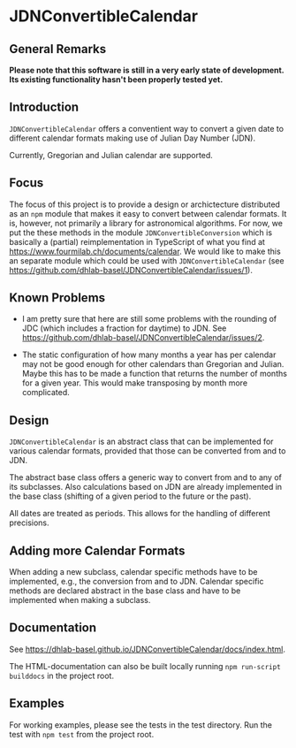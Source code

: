 # JDNConvertibleCalendar

## General Remarks

**Please note that this software is still in a very early state of development. Its existing functionality hasn't been properly tested yet.**

## Introduction

`JDNConvertibleCalendar` offers a conventient way to convert a given date to different calendar formats making use of Julian Day Number (JDN). 

Currently, Gregorian and Julian calendar are supported.

## Focus

The focus of this project is to provide a design or archictecture distributed as an `npm` module that makes it easy to convert between calendar formats. It is, however, not primarily a library for astronomical algorithms. For now, we put the these methods in the module `JDNConvertibleConversion` which is basically a (partial) reimplementation in TypeScript of what you find at <https://www.fourmilab.ch/documents/calendar>. We would like to make this an separate module which could be used with `JDNConvertibleCalendar` (see <https://github.com/dhlab-basel/JDNConvertibleCalendar/issues/1>). 

## Known Problems

- I am pretty sure that here are still some problems with the rounding of JDC (which includes a fraction for daytime) to JDN. See <https://github.com/dhlab-basel/JDNConvertibleCalendar/issues/2>.

- The static configuration of how many months a year has per calendar may not be good enough for other calendars than Gregorian and Julian. Maybe this has to be made a function that returns the number of months for a given year. This would make transposing by month more complicated.

## Design

`JDNConvertibleCalendar` is an abstract class that can be implemented for various calendar formats, provided that those can be converted from and to JDN. 

The abstract base class offers a generic way to convert from and to any of its subclasses. Also calculations based on JDN are already implemented in the base class (shifting of a given period to the future or the past).

All dates are treated as periods. This allows for the handling of different precisions.

## Adding more Calendar Formats

When adding a new subclass, calendar specific methods have to be implemented, e.g., the conversion from and to JDN. Calendar specific methods are declared abstract in the base class and have to be implemented when making a subclass.

## Documentation

See <https://dhlab-basel.github.io/JDNConvertibleCalendar/docs/index.html>.

The HTML-documentation can also be built locally running `npm run-script builddocs` in the project root.

## Examples

For working examples, please see the tests in the test directory. Run the test with `npm test` from the project root. 